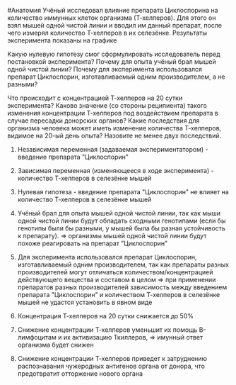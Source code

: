 #Анатомия 
Учёный исследовал влияние препарата Циклоспорина на количество иммунных клеток организма (Т-хелперов). Для этого он взял мышей одной чистой линии и вводил им данный препарат, после чего измерял количество Т-хелперов в их селезёнке. Результаты эксперимента показаны на графике

Какую нулевую гипотезу смог сформулировать исследователь перед постановкой эксперимента? Почему для опыта учёный брал мышей одной чистой линии? Почему для эксперимента использовался препарат Циклоспорин, изготавливаемый одним производителем, а не разными? 

Что происходит с концентрацией Т-хелперов на 20 сутки эксперимента? Каково значение (со стороны реципиента) такого изменения концентрации Т-хелперов под воздействием препарата в случае пересадки донорских органов? Какие последствия для организма человека может иметь изменение количества Т-хелперов, видимое на 20-ый день опыта? Назовите не менее двух последствий.

1. Независимая переменная (задаваемая экспериментатором) - введение препарата "Циклоспорин"
2. Зависимая переменная (изменяющееся в ходе эксперимента) - количество Т-хелперов в селезёнке мышей
3. Нулевая гипотеза - введение препарата "Циклоспорин" не влияет на количество Т-хелперов в селезёнке мышей
4. Учёный брал для опыта мышей одной чистой линии, так как мыши одной чистой линии будут обладать сходными генотипами (если бы генотипы были бы разными,  у мышей была бы разная устойчивость к препарату). => организмы мышей одной чистой линии будут похоже реагировать на препарат "Циклоспорин"
5. Для эксперимента использовался препарат Циклоспорин, изготавливаемый одним производителем, так как препараты разных производителей могут отличаться количеством/концентрацией действующего вещества и составом в целом => при применении препаратов разных производителей зависимость между введением препарата "Циклоспорин" и количеством Т-хелперов в селезёнке мышей не удастся установить в явном виде

1. Концентрация Т-хелперов на 20 сутки снижается до 50%
2. Снижение концентрации Т-хелперов уменьшит их помощь B-лимфоцитам и их активизацию Ткиллеров, => имунный ответ организма будет снижен 
3. Снижение концентрации Т-хелперов приведет к затруднению распознавания чужеродных антигенов органа от донора, что предотвратит отторжение нового органа  